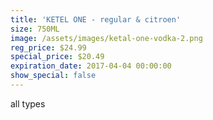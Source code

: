 ```yaml
---
title: 'KETEL ONE - regular & citroen'
size: 750ML
image: /assets/images/ketal-one-vodka-2.png
reg_price: $24.99
special_price: $20.49
expiration_date: 2017-04-04 00:00:00
show_special: false
---
```



all types